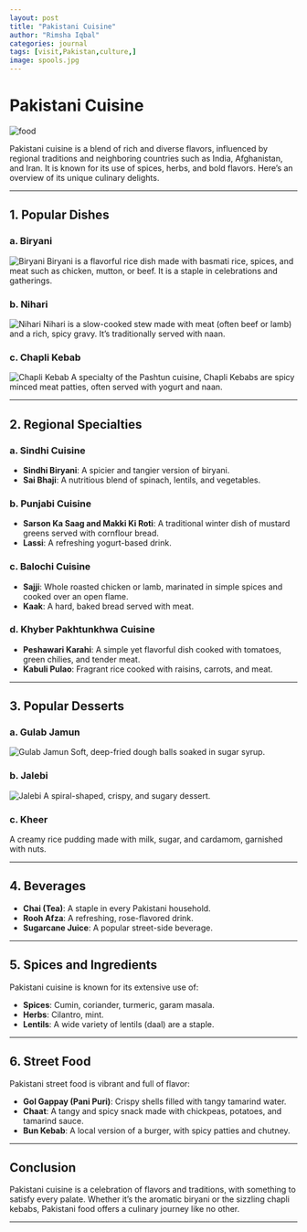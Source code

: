 ```yaml
---
layout: post
title: "Pakistani Cuisine"
author: "Rimsha Iqbal"
categories: journal
tags: [visit,Pakistan,culture,]
image: spools.jpg
---
```


# **Pakistani Cuisine**  

![food]([../assets/img/food1.jpg](https://i.ytimg.com/vi/9XX2U8chN4E/hq720.jpg?sqp=-oaymwEhCK4FEIIDSFryq4qpAxMIARUAAAAAGAElAADIQj0AgKJD&rs=AOn4CLDHlGyZb20DFD5S4jcu5CitQ6wl0g))

Pakistani cuisine is a blend of rich and diverse flavors, influenced by regional traditions and neighboring countries such as India, Afghanistan, and Iran. It is known for its use of spices, herbs, and bold flavors. Here’s an overview of its unique culinary delights.

---

## **1. Popular Dishes**

### **a. Biryani**
![Biryani](https://example.com/biryani.jpg "Delicious Pakistani Biryani")
Biryani is a flavorful rice dish made with basmati rice, spices, and meat such as chicken, mutton, or beef. It is a staple in celebrations and gatherings.

### **b. Nihari**
![Nihari](https://example.com/nihari.jpg "Slow-cooked Nihari")
Nihari is a slow-cooked stew made with meat (often beef or lamb) and a rich, spicy gravy. It’s traditionally served with naan.

### **c. Chapli Kebab**
![Chapli Kebab](https://example.com/chapli-kebab.jpg "Spicy Chapli Kebab")
A specialty of the Pashtun cuisine, Chapli Kebabs are spicy minced meat patties, often served with yogurt and naan.

---

## **2. Regional Specialties**

### **a. Sindhi Cuisine**
- **Sindhi Biryani**: A spicier and tangier version of biryani.
- **Sai Bhaji**: A nutritious blend of spinach, lentils, and vegetables.

### **b. Punjabi Cuisine**
- **Sarson Ka Saag and Makki Ki Roti**: A traditional winter dish of mustard greens served with cornflour bread.
- **Lassi**: A refreshing yogurt-based drink.

### **c. Balochi Cuisine**
- **Sajji**: Whole roasted chicken or lamb, marinated in simple spices and cooked over an open flame.
- **Kaak**: A hard, baked bread served with meat.

### **d. Khyber Pakhtunkhwa Cuisine**
- **Peshawari Karahi**: A simple yet flavorful dish cooked with tomatoes, green chilies, and tender meat.
- **Kabuli Pulao**: Fragrant rice cooked with raisins, carrots, and meat.

---

## **3. Popular Desserts**

### **a. Gulab Jamun**
![Gulab Jamun](https://example.com/gulab-jamun.jpg "Sweet Gulab Jamun")
Soft, deep-fried dough balls soaked in sugar syrup.

### **b. Jalebi**
![Jalebi](https://example.com/jalebi.jpg "Crispy Jalebi")
A spiral-shaped, crispy, and sugary dessert.

### **c. Kheer**
A creamy rice pudding made with milk, sugar, and cardamom, garnished with nuts.

---

## **4. Beverages**
- **Chai (Tea)**: A staple in every Pakistani household.
- **Rooh Afza**: A refreshing, rose-flavored drink.
- **Sugarcane Juice**: A popular street-side beverage.

---

## **5. Spices and Ingredients**
Pakistani cuisine is known for its extensive use of:
- **Spices**: Cumin, coriander, turmeric, garam masala.
- **Herbs**: Cilantro, mint.
- **Lentils**: A wide variety of lentils (daal) are a staple.

---

## **6. Street Food**
Pakistani street food is vibrant and full of flavor:
- **Gol Gappay (Pani Puri)**: Crispy shells filled with tangy tamarind water.
- **Chaat**: A tangy and spicy snack made with chickpeas, potatoes, and tamarind sauce.
- **Bun Kebab**: A local version of a burger, with spicy patties and chutney.

---

## **Conclusion**
Pakistani cuisine is a celebration of flavors and traditions, with something to satisfy every palate. Whether it’s the aromatic biryani or the sizzling chapli kebabs, Pakistani food offers a culinary journey like no other.

---
